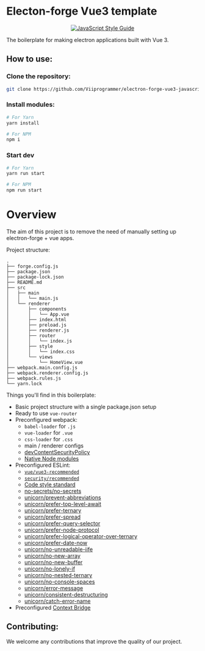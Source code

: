 # Electon-forge Vue3 template

<center>

[![JavaScript Style Guide](https://cdn.rawgit.com/standard/standard/master/badge.svg)](https://github.com/standard/standard)

</center>

The boilerplate for making electron applications built with Vue 3.

## How to use:

### Clone the repository:
```bash
git clone https://github.com/Viiprogrammer/electron-forge-vue3-javascript
```

### Install modules:

```bash
# For Yarn
yarn install

# For NPM
npm i
```

### Start dev

```bash
# For Yarn
yarn run start

# For NPM
npm run start
```

# Overview

The aim of this project is to remove the need of manually setting up electron-forge + vue apps.

Project structure:
```
.
├── forge.config.js
├── package.json
├── package-lock.json
├── README.md
├── src
│   ├── main
│   │   └── main.js
│   └── renderer
│       ├── components
│       │   └── App.vue
│       ├── index.html
│       ├── preload.js
│       ├── renderer.js
│       ├── router
│       │   └── index.js
│       ├── style
│       │   └── index.css
│       └── views
│           └── HomeView.vue
├── webpack.main.config.js
├── webpack.renderer.config.js
├── webpack.rules.js
└── yarn.lock
```

Things you'll find in this boilerplate:

- Basic project structure with a single package.json setup
- Ready to use `vue-router`
- Preconfigured webpack:
  - `babel-loader` for `.js`
  - `vue-loader` for `.vue`
  - `css-loader` for `.css`
  - main / renderer configs
  - [devContentSecurityPolicy](https://www.electronforge.io/config/plugins/webpack#devcontentsecuritypolicy)
  - [Native Node modules](https://www.electronforge.io/config/plugins/webpack#native-node-modules)
- Preconfigured ESLint:
  - [`vue/vue3-recommended`](https://eslint.vuejs.org/rules/)
  - [`security/recommended`](https://github.com/eslint-community/eslint-plugin-security)
  - [Code style standard](https://standardjs.com/)
  - [no-secrets/no-secrets](https://www.npmjs.com/package/eslint-plugin-no-secrets)
  - [unicorn/prevent-abbreviations](https://github.com/sindresorhus/eslint-plugin-unicorn/blob/main/docs/rules/prevent-abbreviations.md)
  - [unicorn/prefer-top-level-await](https://github.com/sindresorhus/eslint-plugin-unicorn/blob/main/docs/rules/prefer-top-level-await.md)
  - [unicorn/prefer-ternary](https://github.com/sindresorhus/eslint-plugin-unicorn/blob/main/docs/rules/prefer-ternary.md)
  - [unicorn/prefer-spread](https://github.com/sindresorhus/eslint-plugin-unicorn/blob/main/docs/rules/prefer-spread.md)
  - [unicorn/prefer-query-selector](https://github.com/sindresorhus/eslint-plugin-unicorn/blob/main/docs/rules/prefer-query-selector.md)
  - [unicorn/prefer-node-protocol](https://github.com/sindresorhus/eslint-plugin-unicorn/blob/main/docs/rules/prefer-node-protocol.md)
  - [unicorn/prefer-logical-operator-over-ternary](https://github.com/sindresorhus/eslint-plugin-unicorn/blob/main/docs/rules/prefer-logical-operator-over-ternary.md)
  - [unicorn/prefer-date-now](https://github.com/sindresorhus/eslint-plugin-unicorn/blob/main/docs/rules/prefer-date-now.md)
  - [unicorn/no-unreadable-iife](https://github.com/sindresorhus/eslint-plugin-unicorn/blob/main/docs/rules/no-unreadable-iife.md)
  - [unicorn/no-new-array](https://github.com/sindresorhus/eslint-plugin-unicorn/blob/main/docs/rules/no-new-array.md)
  - [unicorn/no-new-buffer](https://github.com/sindresorhus/eslint-plugin-unicorn/blob/main/docs/rules/no-new-buffer.md)
  - [unicorn/no-lonely-if](https://github.com/sindresorhus/eslint-plugin-unicorn/blob/main/docs/rules/no-lonely-if.md)
  - [unicorn/no-nested-ternary](https://github.com/sindresorhus/eslint-plugin-unicorn/blob/main/docs/rules/no-nested-ternary.md)
  - [unicorn/no-console-spaces](https://github.com/sindresorhus/eslint-plugin-unicorn/blob/main/docs/rules/no-console-spaces.md)
  - [unicorn/error-message](https://github.com/sindresorhus/eslint-plugin-unicorn/blob/main/docs/rules/error-message.md)
  - [unicorn/consistent-destructuring](https://github.com/sindresorhus/eslint-plugin-unicorn/blob/main/docs/rules/consistent-destructuring.md)
  - [unicorn/catch-error-name](https://github.com/sindresorhus/eslint-plugin-unicorn/blob/main/docs/rules/catch-error-name.md)
- Preconfigured [Context Bridge](https://www.electronjs.org/docs/latest/api/context-bridge)

## Contributing:

We welcome any contributions that improve the quality of our project.
